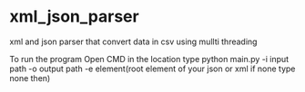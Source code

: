 # xml_json_parser
xml and json parser that convert data in csv using mullti threading

To run the program 
Open CMD in the location 
type python main.py -i input path -o output path -e element(root element of your json or xml if none type none then) 
